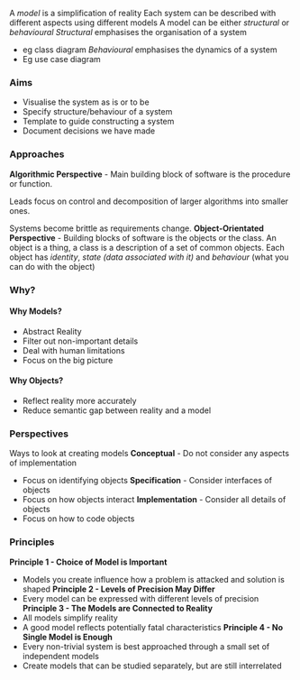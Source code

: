 A *model* is a simplification of reality
Each system can be described with different aspects using different models
A model can be either *structural* or *behavioural* 
*Structural* emphasises the organisation of a system
 - eg class diagram
*Behavioural* emphasises the dynamics of a system
- Eg use case diagram
### Aims
- Visualise the system as is or to be
- Specify structure/behaviour of a system
- Template to guide constructing a system
- Document decisions we have made
### Approaches
**Algorithmic Perspective** - Main building block of software is the procedure or function. 

Leads focus on control and decomposition of larger algorithms into smaller ones. 

Systems become brittle as requirements change.
**Object-Orientated Perspective** - Building blocks of software is the objects or the class. An object is a thing, a class is a description of a set of common objects. Each object has *identity*, *state (data associated with it)* and *behaviour* (what you can do with the object)
### Why?
#### Why Models?
- Abstract Reality
- Filter out non-important details
- Deal with human limitations
- Focus on the big picture
#### Why Objects?
- Reflect reality more accurately
- Reduce semantic gap between reality and a model
### Perspectives
Ways to look at creating models
**Conceptual** - Do not consider any aspects of implementation
- Focus on identifying objects
**Specification** - Consider interfaces of objects
- Focus on how objects interact
**Implementation** - Consider all details of objects
- Focus on how to code objects
### Principles
**Principle 1 - Choice of Model is Important**
- Models you create influence how a problem is attacked and solution is shaped
**Principle 2 - Levels of Precision May Differ** 
- Every model can be expressed with different levels of precision
**Principle 3 - The Models are Connected to Reality**
- All models simplify reality
- A good model reflects potentially fatal characteristics
**Principle 4 - No Single Model is Enough**
- Every non-trivial system is best approached through a small set of independent models
- Create models that can be studied separately, but are still interrelated
 